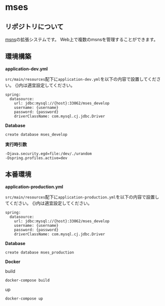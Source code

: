 # mses

## リポジトリについて

[msns](https://github.com/shiotomo/mses)の拡張システムです。
Web上で複数のmsnsを管理することができます。

## 環境構築

**application-dev.yml**

`src/main/resources`配下に`application-dev.yml`を以下の内容で設置してください。
{}内は適宜設定してください。

```
spring:
  datasource:
    url: jdbc:mysql://{host}:33062/mses_develop
    username: {username}
    password: {password}
    driverClassName: com.mysql.cj.jdbc.Driver
```


**Database**

```
create database mses_develop
```

**実行時引数**

```
-Djava.security.egd=file:/dev/./urandom
-Dspring.profiles.active=dev
```

## 本番環境

**application-production.yml**

`src/main/resources`配下に`application-production.yml`を以下の内容で設置してください。
{}内は適宜設定してください。

```
spring:
  datasource:
    url: jdbc:mysql://{host}:33062/mses_develop
    username: {username}
    password: {password}
    driverClassName: com.mysql.cj.jdbc.Driver
```


**Database**

```
create database mses_production
```

**Docker**

build

```
docker-compose build
```

up

```
docker-compose up
```
